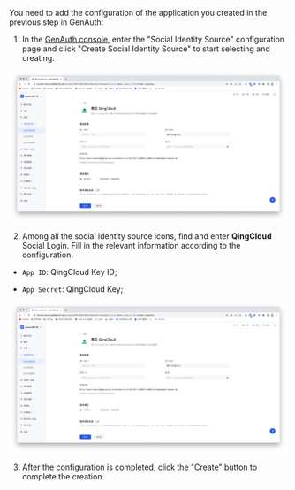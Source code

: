 <IntegrationDetailCard :title="`Fill in QingCloud application configuration in ${$localeConfig.brandName}`">

You need to add the configuration of the application you created in the previous step in GenAuth:

1. In the [GenAuth console](https://console.genauth.ai/), enter the "Social Identity Source" configuration page and click "Create Social Identity Source" to start selecting and creating.

<img src="./images/authing-social.png" >

2. Among all the social identity source icons, find and enter **QingCloud** Social Login. Fill in the relevant information according to the configuration.

- `App ID`: QingCloud Key ID;

- `App Secret`: QingCloud Key;

<img src="./images/authing-addsocial.png" >

3. After the configuration is completed, click the "Create" button to complete the creation.

</IntegrationDetailCard>
